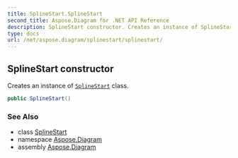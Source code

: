 ```yaml
---
title: SplineStart.SplineStart
second_title: Aspose.Diagram for .NET API Reference
description: SplineStart constructor. Creates an instance of SplineStart class
type: docs
url: /net/aspose.diagram/splinestart/splinestart/
---
```

## SplineStart constructor

Creates an instance of [`SplineStart`](../) class.

```csharp
public SplineStart()
```

### See Also

* class [SplineStart](../)
* namespace [Aspose.Diagram](../../splinestart/)
* assembly [Aspose.Diagram](../../../)


